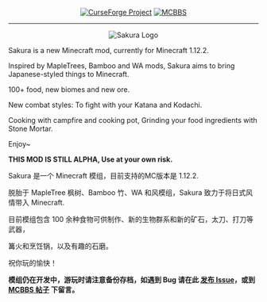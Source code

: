 <p align="center">
<a href="https://www.curseforge.com/minecraft/mc-mods/sakura"><img src="https://i.imgur.com/o4yFXsE.png" alt="CurseForge Project"/></a>
<a href="https://www.mcbbs.net/thread-895337-1-1.html"><img src="https://i.imgur.com/s86CBrt.png" alt="MCBBS"/> </a>
<hr>
<div align=center><img src="https://i.imgur.com/XcZDLAP.png" alt="Sakura Logo"/></div>
</p>

Sakura is a new Minecraft mod, currently for Minecraft 1.12.2.


Inspired by MapleTrees, Bamboo and WA mods, Sakura aims to bring Japanese-styled things to Minecraft.

100+ food, new biomes and new ore.

New combat styles: To fight with your Katana and Kodachi.

Cooking with campfire and cooking pot, Grinding your food ingredients with Stone Mortar.

Enjoy~

**THIS MOD IS STILL ALPHA, Use at your own risk.**

Sakura 是一个 Minecraft 模组，目前支持的MC版本是 1.12.2.

脱胎于 MapleTree 枫树、Bamboo 竹、WA 和风模组，Sakura 致力于将日式风情带入 Minecraft.

目前模组包含 100 余种食物可供制作、新的生物群系和新的矿石，太刀、打刀等武器，

篝火和烹饪锅，以及有趣的石磨。

祝你玩的愉快！

**模组仍在开发中，游玩时请注意备份存档，如遇到 Bug 请在此 [发布 Issue](https://github.com/0999312/Sakura_mod/issues)，或到 [MCBBS 帖子](https://www.mcbbs.net/thread-895337-1-1.html) 下留言。**
